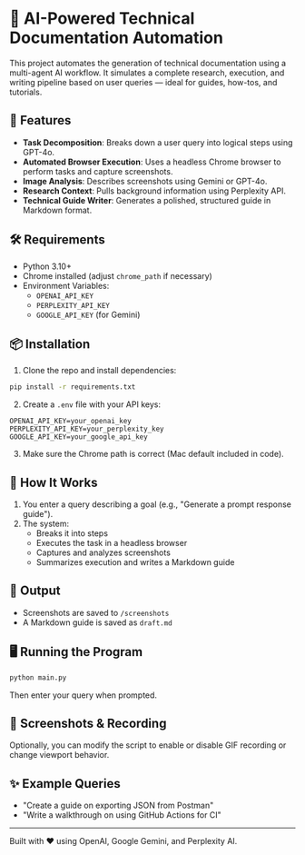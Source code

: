 # 🧠 AI-Powered Technical Documentation Automation

This project automates the generation of technical documentation using a multi-agent AI workflow. It simulates a complete research, execution, and writing pipeline based on user queries — ideal for guides, how-tos, and tutorials.

## 🚀 Features

- **Task Decomposition**: Breaks down a user query into logical steps using GPT-4o.
- **Automated Browser Execution**: Uses a headless Chrome browser to perform tasks and capture screenshots.
- **Image Analysis**: Describes screenshots using Gemini or GPT-4o.
- **Research Context**: Pulls background information using Perplexity API.
- **Technical Guide Writer**: Generates a polished, structured guide in Markdown format.

## 🛠️ Requirements

- Python 3.10+
- Chrome installed (adjust `chrome_path` if necessary)
- Environment Variables:
  - `OPENAI_API_KEY`
  - `PERPLEXITY_API_KEY`
  - `GOOGLE_API_KEY` (for Gemini)

## 📦 Installation

1. Clone the repo and install dependencies:

```bash
pip install -r requirements.txt
```

2. Create a `.env` file with your API keys:

```env
OPENAI_API_KEY=your_openai_key
PERPLEXITY_API_KEY=your_perplexity_key
GOOGLE_API_KEY=your_google_api_key
```

3. Make sure the Chrome path is correct (Mac default included in code).

## 🧪 How It Works

1. You enter a query describing a goal (e.g., "Generate a prompt response guide").
2. The system:
   - Breaks it into steps
   - Executes the task in a headless browser
   - Captures and analyzes screenshots
   - Summarizes execution and writes a Markdown guide

## 📂 Output

- Screenshots are saved to `/screenshots`
- A Markdown guide is saved as `draft.md`

## 🖥️ Running the Program

```bash
python main.py
```

Then enter your query when prompted.

## 📸 Screenshots & Recording

Optionally, you can modify the script to enable or disable GIF recording or change viewport behavior.

## ✨ Example Queries

- "Create a guide on exporting JSON from Postman"
- "Write a walkthrough on using GitHub Actions for CI"

---

Built with ❤️ using OpenAI, Google Gemini, and Perplexity AI.
